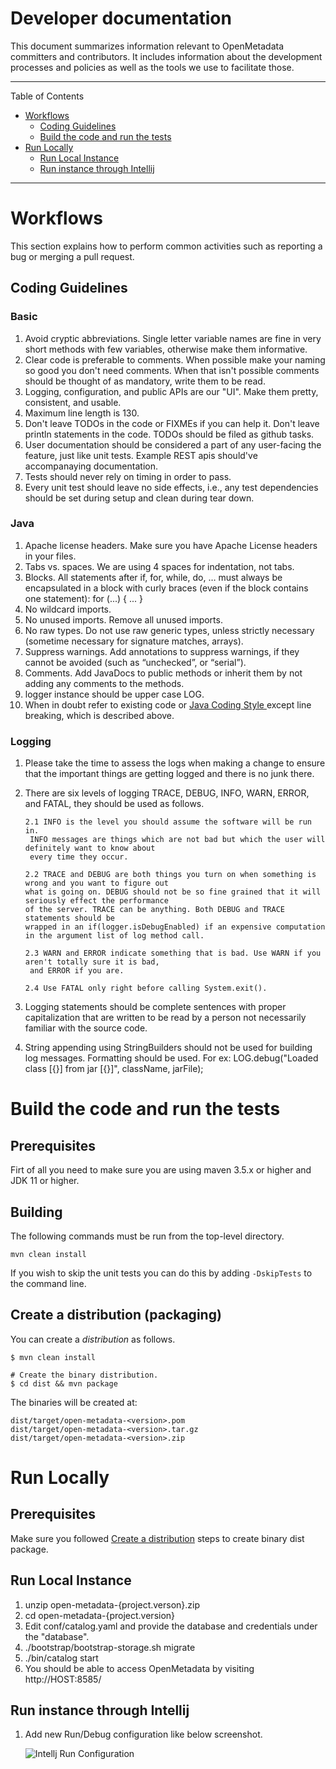 # Developer documentation

This document summarizes information relevant to OpenMetadata committers and contributors.  It includes information about
the development processes and policies as well as the tools we use to facilitate those.

---

Table of Contents

* <a href="#workflow-and-policies">Workflows</a>
    * <a href="#coding-guidelines">Coding Guidelines</a>
    * <a href="#building">Build the code and run the tests</a>
* <a href="#run-local">Run Locally</a>
    * <a href="#run-local-instance">Run Local Instance</a>
    * <a href="#run-intellij"> Run instance through Intellij</a>

---

# Workflows

This section explains how to perform common activities such as reporting a bug or merging a pull request.

<a name="coding-guidelines"></a>

## Coding Guidelines

### Basic

 1. Avoid cryptic abbreviations. Single letter variable names are fine in very short methods with few variables, otherwise make them informative.
 2. Clear code is preferable to comments. When possible make your naming so good you don't need comments. When that isn't possible comments should be thought of as mandatory, write them to be read.
 3. Logging, configuration, and public APIs are our "UI". Make them pretty, consistent, and usable.
 4. Maximum line length is 130.
 5. Don't leave TODOs in the code or FIXMEs if you can help it. Don't leave println statements in the code. TODOs should be filed as github tasks.
 6. User documentation should be considered a part of any user-facing the feature, just like unit tests. Example REST apis should've accompanaying documentation.
 7. Tests should never rely on timing in order to pass.  
 8. Every unit test should leave no side effects, i.e., any test dependencies should be set during setup and clean during tear down.

### Java
 1. Apache license headers. Make sure you have Apache License headers in your files. 
 2. Tabs vs. spaces. We are using 4 spaces for indentation, not tabs. 
 3. Blocks. All statements after if, for, while, do, … must always be encapsulated in a block with curly braces (even if the block contains one statement):
     for (...) {
         ...
     }
 4. No wildcard imports. 
 5. No unused imports. Remove all unused imports.
 6. No raw types. Do not use raw generic types, unless strictly necessary (sometime necessary for signature matches, arrays).
 7. Suppress warnings. Add annotations to suppress warnings, if they cannot be avoided (such as “unchecked”, or “serial”).
 8. Comments.  Add JavaDocs to public methods or inherit them by not adding any comments to the methods. 
 9. logger instance should be upper case LOG.  
 10. When in doubt refer to existing code or <a href="http://google.github.io/styleguide/javaguide.html"> Java Coding Style </a> except line breaking, which is described above. 
  

### Logging

 1. Please take the time to assess the logs when making a change to ensure that the important things are getting logged and there is no junk there.
 2. There are six levels of logging TRACE, DEBUG, INFO, WARN, ERROR, and FATAL, they should be used as follows.
    
    ``` 
    2.1 INFO is the level you should assume the software will be run in. 
     INFO messages are things which are not bad but which the user will definitely want to know about
     every time they occur.
    
    2.2 TRACE and DEBUG are both things you turn on when something is wrong and you want to figure out 
    what is going on. DEBUG should not be so fine grained that it will seriously effect the performance 
    of the server. TRACE can be anything. Both DEBUG and TRACE statements should be 
    wrapped in an if(logger.isDebugEnabled) if an expensive computation in the argument list of log method call.
    
    2.3 WARN and ERROR indicate something that is bad. Use WARN if you aren't totally sure it is bad,
     and ERROR if you are.
    
    2.4 Use FATAL only right before calling System.exit().
    ```
 3. Logging statements should be complete sentences with proper capitalization that are written to be read by a person not necessarily familiar with the source code. 
 4. String appending using StringBuilders should not be used for building log messages. 
    Formatting should be used. For ex:
    LOG.debug("Loaded class [{}] from jar [{}]", className, jarFile);
 
<a name="building"></a>

# Build the code and run the tests

## Prerequisites
Firt of all you need to make sure you are using maven 3.5.x or higher and JDK 11 or higher.

## Building

The following commands must be run from the top-level directory.

`mvn clean install`

If you wish to skip the unit tests you can do this by adding `-DskipTests` to the command line. 

## Create a distribution (packaging)

You can create a _distribution_ as follows.

    $ mvn clean install

    # Create the binary distribution.
    $ cd dist && mvn package

The binaries will be created at:

    dist/target/open-metadata-<version>.pom
    dist/target/open-metadata-<version>.tar.gz
    dist/target/open-metadata-<version>.zip


<a name="run-local"></a>
 
# Run Locally
 
## Prerequisites

Make sure you followed [Create a distribution](#building) steps to create binary dist package.

<a name="run-local-instance"></a>
## Run Local Instance

1. unzip open-metadata-{project.verson}.zip
2. cd open-metadata-{project.version}
3. Edit conf/catalog.yaml and provide the database and credentials under the "database".
4. ./bootstrap/bootstrap-storage.sh migrate
5. ./bin/catalog start
9. You should be able to access OpenMetadata by visiting http://HOST:8585/

<a name="run-intellij"></a>
## Run instance through Intellij

1. Add new Run/Debug configuration like below screenshot. 

   ![Intellj Run Configuration](docs/images/intellij-conf.jpg?raw=True)
	
